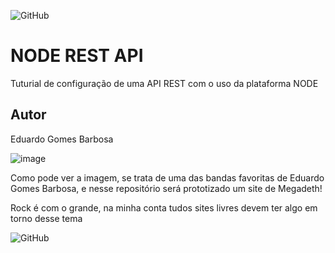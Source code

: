 ![GitHub](https://img.shields.io/github/license/EduGB-max/noderest?style=for-the-badge)

# NODE REST API
Tuturial de configuração de uma API REST com o uso da plataforma NODE
## Autor
Eduardo Gomes Barbosa 

![image](https://user-images.githubusercontent.com/84384908/203303682-928eab7f-dd30-4575-a374-f0b0a21f98cb.png)

Como pode ver a imagem, se trata de uma das bandas favoritas de Eduardo Gomes Barbosa, e nesse repositório será prototizado um site de Megadeth! 

Rock é com o grande, na minha conta tudos sites livres devem ter algo em torno desse tema

![GitHub](https://img.shields.io/github/gist/stars/EduGB-max?style=flat-square)
